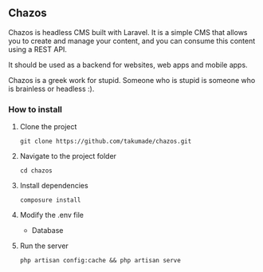## Chazos

Chazos is headless CMS built with Laravel. It is a simple CMS that allows you to create and manage your content, and you can consume this content using a REST API.

It should be used as a backend for websites, web apps and mobile apps.

Chazos is a greek work for stupid. Someone who is stupid is someone who is brainless or headless :).

### How to install

1. Clone the project

    `git clone https://github.com/takumade/chazos.git`

2. Navigate to the project folder

    `cd chazos`

3. Install dependencies

    `composure install`

4. Modify the .env file
    - Database

5. Run the server

    `php artisan config:cache && php artisan serve`
